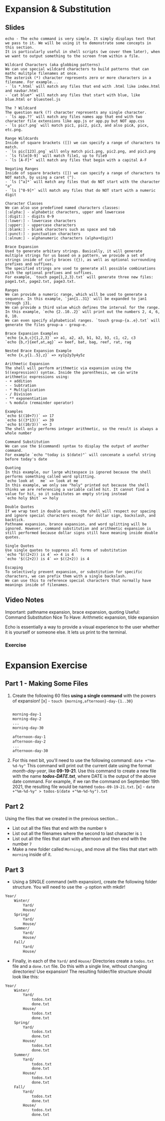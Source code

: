 # Expansion & Substitution

## Slides 
	echo - The echo command is very simple. It simply displays text that we pass to it. We will be using it to demonstrate some concepts in this section. 
	It is particularly useful in shell scripts (we cover them later), when we want to output something to the screen from within a file.

	Wildcard Characters (aka globbing patterns)
	We can use special wildcard characters to build patterns that can mathc mulitple filenames at once.
	The asterisk (*) character represents zero or more characters in a filename. For example...
	- `ls *.html` will match any files that end with .html like index.html and navbar.html
	- `cat blue*` will match any files that start with blue, like blue.html or bluesteel.js

	The ? Wildcard
	The question mark (?) character represents any single character.
	- `ls app.??` will match any files names app that end with two character file extensions like app.js or app.py but NOT app.css
	- `ls pic?.png` will match pic1, pic2, pic3, and also picA, picx, etc.png.

	Range Wildcards
	Inside of square brackets ([]) we can specify a range of characters to match.
	- `ls pic[123].png` will only match pic1.png, pic2.png, and pic3.png
	- `ls file[0-9]` will match file1, up to file9
	- `ls [A-F]*` will match any files that begin with a capital A-F 

	Negating Ranges
	Inside of square brackets ([]) we can specify a range of characters to NOT match, by using a caret (^).
	- `ls [^a]*` will match any files that do NOT start with the character "a"
	- `ls [^0-9]*` will match any files that do NOT start with a numeric digit

	Character Classes
	We can also use predefined named characters classes:
	[:alpha:] - alphabetic characters, upper and lowercase
	[:digit:] - digits 0-9
	[:lower:] - lowercase characters
	[:upper:] - uppercase characters
	[:blank:] - blank characters such as space and tab
	[:punct:] - punctuation characters
	[:alnum:] - alphanumeric characters (alpha+digit)

	Brace Expansion
	Used to generate arbitary strings. Basically, it will generate multiple strings for us based on a pattern. we provide a set of strings inside of curly braces ({}), as well as optional surrounding prefixes and suffixes.
	The specified strings are used to generate all possible combinations with the optional prefixes and suffixes.
	For example, `touch page{1,2,3}.txt` will generate three new files: page1.txt, page2.txt, page3.txt.
	
	Ranges
	We can provide a numeric range, which will be used to generate a sequence. In this example, `jan{1..31}` will be expanded to jan1 through j31.
	We can provide a third value which defines the interval for the range. In this example, `echo {2..10..2}` will print out the numbers 2, 4, 6, 8, 10.
	We can even specify alphabetical ranges. `touch group-{a..e}.txt` will generate the files group-a - group-e.

	Brace Expansion Examples
	`echo {a,b,c}{1,2,3}` => a1, a2, a3, b1, b2, b3, c1, c2, c3
	`echo {b,r}{eef,at,ag}` => beef, bat, bag, reef, rat, rag
	
	Nested Brace Expansion Example
	`echo {x,y{1..5},z}` => xy1y2y3y4y5z

	Arithmetic Expansion
	The shell will perform arithmetic via expansion using the S((expression)) syntax. Inside the parenthesis, we can write arithmetic expressions using: 
	- + addition
	- - Subtration
	- * Multiplication
	- / Division
	- ** exponentiation
	- % modulo (remainder operator)
	
	Examples
	`echo $((10+7))` => 17
	`echo $((3*13))` => 39
	`echo $((10/3))` => 3
	The shell only performs integer arithmetic, so the result is always a whole number

	Command Substitution
	We can use the $(command) syntax to display the output of another command.
	For example `echo "today is $(date)"` will concenate a useful string before today's date

	Quoting
	In this example, our large whitespace is ignored because the shell performs something called word splitting.
	`echo look at	me` => look at me
	In this example, we only see "holy" printed out because the shell thinks we are referencing a variable called hit. It cannot find a value for hit, so it subsitutes an empty string instead
	`echo holy $hit` => holy

	Double Quotes
	If we wrap text in double quotes, the shell will respect our spacing and ignore special characters except for dollar sign, backslash, and backtick.
	Pathname expansion, brance expansion, and word splitting will be ignored. However, command substitution and arithmetic expansion is still performed because dollar signs still have meaning inside double quotes.
	
	Single Quotes
	Use single quotes to suppress all forms of substitution
	`echo "$((2+2)) is 4` => 4 is 4
	`echo '$((2+2)) is 4` => $((2+2)) is 4

	Escaping
	To selectively prevent expansion, or substitution for specific characters, we can prefix them with a single backslash.
	We can use this to reference special characters that normally have meanings inside of filenames.

## Video Notes
Important: pathname expansion, brace expansion, quoting
Useful: Command Substitution
Nice To Have: Arithmetic expansion, tilde expansion

Echo is essentially a way to provide a visual experience to the user whether it is yourself or someone else. It lets us print to the terminal.

### Exercise
# Expansion Exercise

## Part 1 - Making Some Files

1. Create the following 60 files **using a single command** with the powers of expansion! [x] - `touch {morning,afternoon}-day-{1..30}`
    
    ```bash
    
    morning-day-1
    morning-day-2
    ...
    morning-day-30
    
    afternoon-day-1
    afternoon-day-2
    ... 
    afternoon-day-30
    ```
    
2. For this next bit, you'll need to use the following command: `date +"%m-%d-%y"` This command will print out the current date using the format *month-day-year*, like **09-19-21**. Use this command to create a new file with the name ***todos-DATE.txt***, where DATE is the output of the above date command.  For example, if we ran the command on September 19th 2021, the resulting file would be named `todos-09-19-21.txt`. [x] - `date +"%m-%d-%y" > todos-$(date +"%m-%d-%y").txt`

## Part 2

Using the files that we created in the previous section...

- List out all the files that end with the number `9`
- List out all the filenames where the second to last character is `1`
- List out all the files that start with afternoon and then end with the number `7`
- Make a new folder called `Mornings`, and move all the files that start with `morning` inside of it.

## Part 3

- Using a SINGLE command (with expansion), create the following folder structure.  You will need to use the `-p` option with mkdir!

```bash
Year/
	Winter/
		Yard/
		House/
	Spring/
		Yard/
		House/
	Summer/
		Yard/
		House/
	Fall/
		Yard/
		House/
```

- Finally, in each of the `Yard/` and `House/` Directories create a `todos.txt` file and a `done.txt` file.  Do this with a single line, without changing directories!  Use expansion! The resulting folder/file structure should look like this:

```bash
Year/
	Winter/
		Yard/
			todos.txt
			done.txt
		House/
			todos.txt
			done.txt
	Spring/
		Yard/
			todos.txt
			done.txt
		House/
			todos.txt
			done.txt
	Summer/
		Yard/
			todos.txt
			done.txt
		House/
			todos.txt
			done.txt
	Fall/
		Yard/
			todos.txt
			done.txt
		House/
			todos.txt
			done.txt
```
